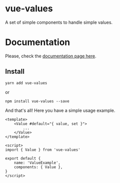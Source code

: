 # vue-values

A set of simple components to handle simple values.

# Documentation

Please, check the [documentation page here](https://adrianhurt.github.io/vue-values/).

## Install

```
yarn add vue-values
```
or
```
npm install vue-values --save
```

And that's all! Here you have a simple usage example.

```vue
<template>
    <Value #default="{ value, set }">
        ...
    </Value>
</template>

<script>
import { Value } from 'vue-values'

export default {
    name: 'ValueExample',
    components: { Value },
}
</script>
```